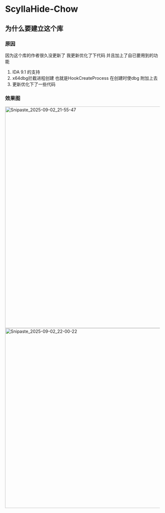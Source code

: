 # ScyllaHide-Chow
## 为什么要建立这个库
### 原因
因为这个库的作者很久没更新了 我更新优化了下代码 并且加上了自已要用到的功能 
1. IDA 9.1 的支持
2. x64dbg拦截进程创建 也就是HookCreateProcess 在创建时使dbg 附加上去
3. 更新优化下了一些代码
### 效果图
<img width="1280" height="720" alt="Snipaste_2025-09-02_21-55-47" src="https://github.com/user-attachments/assets/4e79c496-563f-4247-b159-9d267520ddcd" />
<img width="1251" height="585" alt="Snipaste_2025-09-02_22-00-22" src="https://github.com/user-attachments/assets/67390188-a338-434e-8b22-78e9ceb4dc42" />

